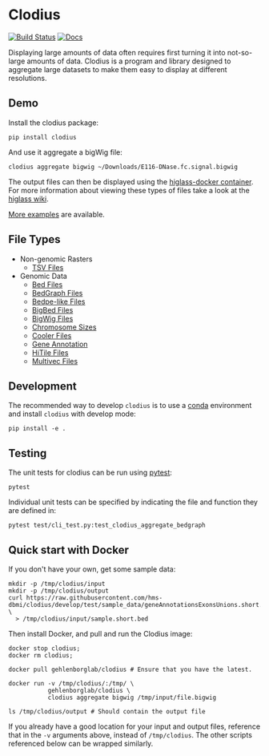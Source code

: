 # Clodius

[![Build Status](https://travis-ci.org/higlass/clodius.svg?branch=develop)](https://travis-ci.org/higlass/clodius)
[![Docs](https://img.shields.io/badge/docs-📖-red.svg?colorB=6680ff)](https://docs.higlass.io/data_preparation.html)

Displaying large amounts of data often requires first turning it into
not-so-large amounts of data. Clodius is a program and library designed
to aggregate large datasets to make them easy to display at different
resolutions.

## Demo

Install the clodius package:

```shell
pip install clodius
```

And use it aggregate a bigWig file:

```shell
clodius aggregate bigwig ~/Downloads/E116-DNase.fc.signal.bigwig
```

The output files can then be displayed using the [higlass-docker container](https://github.com/hms-dbmi/higlass-docker). For more information about viewing these types of files take a look at the [higlass wiki](https://github.com/hms-dbmi/higlass/wiki#bigwig-files).

[More examples](COMMANDS.md) are available.

## File Types

- Non-genomic Rasters
  - [TSV Files](docs/raster/tsv.rst)
- Genomic Data
  - [Bed Files](docs/genomic/bed.rst)
  - [BedGraph Files](docs/genomic/bedgraph.rst)
  - [Bedpe-like Files](docs/genomic/bedpe.rst)
  - [BigBed Files](docs/genomic/bigbed.rst)
  - [BigWig Files](docs/genomic/bigwig.rst)
  - [Chromosome Sizes](docs/genomic/chromosome-sizes.rst)
  - [Cooler Files](docs/genomic/cooler.rst)
  - [Gene Annotation](docs/genomic/gene-annotation.rst)
  - [HiTile Files](docs/genomic/hitile.rst)
  - [Multivec Files](docs/genomic/multivec.rst)

## Development


The recommended way to develop `clodius` is to use a [conda](https://conda.io/docs/intro.html) environment and
install `clodius` with develop mode:

```shell
pip install -e .
```

## Testing


The unit tests for clodius can be run using [pytest](https://docs.pytest.org/en/latest/):

```shell
pytest
```

Individual unit tests can be specified by indicating the file and function
they are defined in:

```shell
pytest test/cli_test.py:test_clodius_aggregate_bedgraph
```

## Quick start with Docker

If you don't have your own, get some sample data:
```shell
mkdir -p /tmp/clodius/input
mkdir -p /tmp/clodius/output
curl https://raw.githubusercontent.com/hms-dbmi/clodius/develop/test/sample_data/geneAnnotationsExonsUnions.short.bed \
  > /tmp/clodius/input/sample.short.bed
```
Then install Docker, and pull and run the Clodius image:
```shell
docker stop clodius;
docker rm clodius;

docker pull gehlenborglab/clodius # Ensure that you have the latest.

docker run -v /tmp/clodius/:/tmp/ \
           gehlenborglab/clodius \
           clodius aggregate bigwig /tmp/input/file.bigwig

ls /tmp/clodius/output # Should contain the output file
```

If you already have a good location for your input and output files,
reference that in the `-v` arguments above, instead of `/tmp/clodius`.
The other scripts referenced below can be wrapped similarly.
